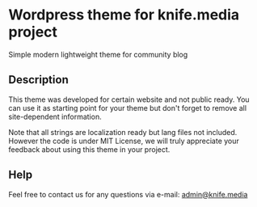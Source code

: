 # Wordpress theme for knife.media project #

Simple modern lightweight theme for community blog

## Description ##

This theme was developed for certain website and not public ready.
You can use it as starting point for your theme but don't forget to remove all site-dependent information.

Note that all strings are localization ready but lang files not included.
However the code is under MIT License, we will truly appreciate your feedback about using this theme in your project.


## Help ##

Feel free to contact us for any questions via e-mail: admin@knife.media
